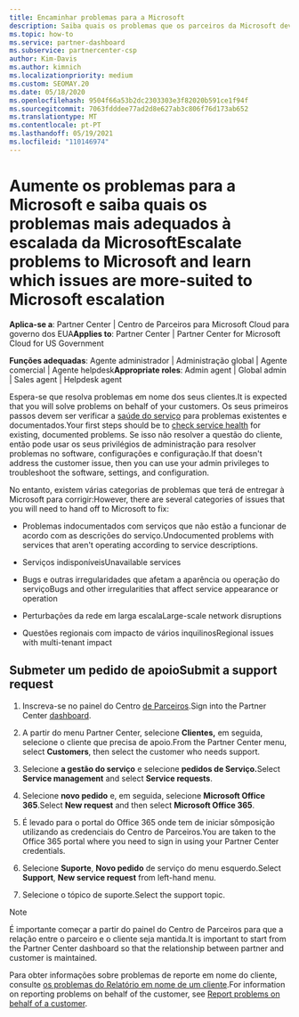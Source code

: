 ```yaml
---
title: Encaminhar problemas para a Microsoft
description: Saiba quais os problemas que os parceiros da Microsoft devem resolver para os seus clientes e quais os problemas que poderão vir a ter de agravar para a Microsoft.
ms.topic: how-to
ms.service: partner-dashboard
ms.subservice: partnercenter-csp
author: Kim-Davis
ms.author: kimnich
ms.localizationpriority: medium
ms.custom: SEOMAY.20
ms.date: 05/18/2020
ms.openlocfilehash: 9504f66a53b2dc2303303e3f82020b591ce1f94f
ms.sourcegitcommit: 7063fdddee77ad2d8e627ab3c806f76d173ab652
ms.translationtype: MT
ms.contentlocale: pt-PT
ms.lasthandoff: 05/19/2021
ms.locfileid: "110146974"
---
```

# <a name="escalate-problems-to-microsoft-and-learn-which-issues-are-more-suited-to-microsoft-escalation"></a><span data-ttu-id="1eb6a-103">Aumente os problemas para a Microsoft e saiba quais os problemas mais adequados à escalada da Microsoft</span><span class="sxs-lookup"><span data-stu-id="1eb6a-103">Escalate problems to Microsoft and learn which issues are more-suited to Microsoft escalation</span></span>  

<span data-ttu-id="1eb6a-104">**Aplica-se a**: Partner Center | Centro de Parceiros para Microsoft Cloud para governo dos EUA</span><span class="sxs-lookup"><span data-stu-id="1eb6a-104">**Applies to**: Partner Center | Partner Center for Microsoft Cloud for US Government</span></span>

<span data-ttu-id="1eb6a-105">**Funções adequadas**: Agente administrador | Administração global | Agente comercial | Agente helpdesk</span><span class="sxs-lookup"><span data-stu-id="1eb6a-105">**Appropriate roles**: Admin agent | Global admin | Sales agent | Helpdesk agent</span></span>

<span data-ttu-id="1eb6a-106">Espera-se que resolva problemas em nome dos seus clientes.</span><span class="sxs-lookup"><span data-stu-id="1eb6a-106">It is expected that you will solve problems on behalf of your customers.</span></span> <span data-ttu-id="1eb6a-107">Os seus primeiros passos devem ser verificar a [saúde do serviço](check-service-health.md) para problemas existentes e documentados.</span><span class="sxs-lookup"><span data-stu-id="1eb6a-107">Your first steps should be to [check service health](check-service-health.md) for existing, documented problems.</span></span> <span data-ttu-id="1eb6a-108">Se isso não resolver a questão do cliente, então pode usar os seus privilégios de administração para resolver problemas no software, configurações e configuração.</span><span class="sxs-lookup"><span data-stu-id="1eb6a-108">If that doesn't address the customer issue, then you can use your admin privileges to troubleshoot the software, settings, and configuration.</span></span>

<span data-ttu-id="1eb6a-109">No entanto, existem várias categorias de problemas que terá de entregar à Microsoft para corrigir:</span><span class="sxs-lookup"><span data-stu-id="1eb6a-109">However, there are several categories of issues that you will need to hand off to Microsoft to fix:</span></span>

- <span data-ttu-id="1eb6a-110">Problemas indocumentados com serviços que não estão a funcionar de acordo com as descrições do serviço.</span><span class="sxs-lookup"><span data-stu-id="1eb6a-110">Undocumented problems with services that aren't operating according to service descriptions.</span></span>

- <span data-ttu-id="1eb6a-111">Serviços indisponíveis</span><span class="sxs-lookup"><span data-stu-id="1eb6a-111">Unavailable services</span></span>

- <span data-ttu-id="1eb6a-112">Bugs e outras irregularidades que afetam a aparência ou operação do serviço</span><span class="sxs-lookup"><span data-stu-id="1eb6a-112">Bugs and other irregularities that affect service appearance or operation</span></span>

- <span data-ttu-id="1eb6a-113">Perturbações da rede em larga escala</span><span class="sxs-lookup"><span data-stu-id="1eb6a-113">Large-scale network disruptions</span></span>

- <span data-ttu-id="1eb6a-114">Questões regionais com impacto de vários inquilinos</span><span class="sxs-lookup"><span data-stu-id="1eb6a-114">Regional issues with multi-tenant impact</span></span>

## <a name="submit-a-support-request"></a><span data-ttu-id="1eb6a-115">Submeter um pedido de apoio</span><span class="sxs-lookup"><span data-stu-id="1eb6a-115">Submit a support request</span></span>

1. <span data-ttu-id="1eb6a-116">Inscreva-se no painel do Centro [de Parceiros](https://partner.microsoft.com/dashboard).</span><span class="sxs-lookup"><span data-stu-id="1eb6a-116">Sign into the Partner Center [dashboard](https://partner.microsoft.com/dashboard).</span></span>

2. <span data-ttu-id="1eb6a-117">A partir do menu Partner Center, selecione **Clientes,** em seguida, selecione o cliente que precisa de apoio.</span><span class="sxs-lookup"><span data-stu-id="1eb6a-117">From the Partner Center menu, select **Customers**, then select the customer who needs support.</span></span>

3. <span data-ttu-id="1eb6a-118">Selecione **a gestão do serviço** e selecione **pedidos de Serviço.**</span><span class="sxs-lookup"><span data-stu-id="1eb6a-118">Select **Service management** and select **Service requests**.</span></span>

4. <span data-ttu-id="1eb6a-119">Selecione **novo pedido** e, em seguida, selecione **Microsoft Office 365**.</span><span class="sxs-lookup"><span data-stu-id="1eb6a-119">Select **New request** and then select **Microsoft Office 365**.</span></span>

5. <span data-ttu-id="1eb6a-120">É levado para o portal do Office 365 onde tem de iniciar sômposição utilizando as credenciais do Centro de Parceiros.</span><span class="sxs-lookup"><span data-stu-id="1eb6a-120">You are taken to the Office 365 portal where you need to sign in using your Partner Center credentials.</span></span>

6. <span data-ttu-id="1eb6a-121">Selecione **Suporte**, **Novo pedido** de serviço do menu esquerdo.</span><span class="sxs-lookup"><span data-stu-id="1eb6a-121">Select **Support**, **New service request** from left-hand menu.</span></span>

7. <span data-ttu-id="1eb6a-122">Selecione o tópico de suporte.</span><span class="sxs-lookup"><span data-stu-id="1eb6a-122">Select the support topic.</span></span>

>[!NOTE]
><span data-ttu-id="1eb6a-123">É importante começar a partir do painel do Centro de Parceiros para que a relação entre o parceiro e o cliente seja mantida.</span><span class="sxs-lookup"><span data-stu-id="1eb6a-123">It is important to start from the Partner Center dashboard so that the relationship between partner and customer is maintained.</span></span> 

<span data-ttu-id="1eb6a-124">Para obter informações sobre problemas de reporte em nome do cliente, consulte [os problemas do Relatório em nome de um cliente](report-problems-on-behalf-of-a-customer.md).</span><span class="sxs-lookup"><span data-stu-id="1eb6a-124">For information on reporting problems on behalf of the customer, see [Report problems on behalf of a customer](report-problems-on-behalf-of-a-customer.md).</span></span>

